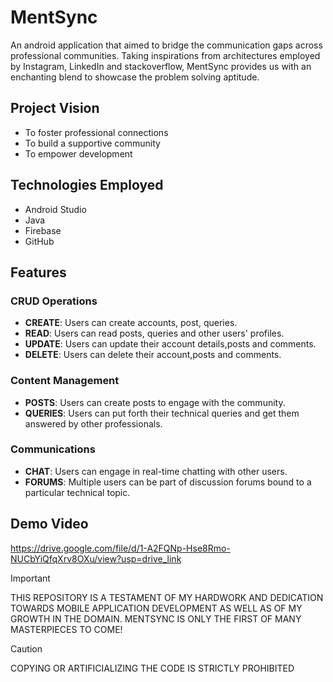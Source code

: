 # MentSync
An android application that aimed to bridge the communication gaps across professional communities. Taking inspirations from architectures employed by Instagram, LinkedIn and stackoverflow, MentSync provides us with an enchanting blend to showcase the problem solving aptitude.
## Project Vision
* To foster professional connections
* To build a supportive community
* To empower development
## Technologies Employed
* Android Studio
* Java
* Firebase
* GitHub
## Features
### CRUD Operations
* **CREATE**: Users can create accounts, post, queries.
* **READ**: Users can read posts, queries and other users' profiles.
* **UPDATE**: Users can update their account details,posts and comments.
* **DELETE**: Users can delete their account,posts and comments.
### Content Management
* **POSTS**: Users can create posts to engage with the community.
* **QUERIES**: Users can put forth their technical queries and get them answered by other professionals.
### Communications
* **CHAT**: Users can engage in real-time chatting with other users.
* **FORUMS**: Multiple users can be part of discussion forums bound to a particular technical topic.

## Demo Video
https://drive.google.com/file/d/1-A2FQNp-Hse8Rmo-NUCbYiQfqXrv8OXu/view?usp=drive_link

> [!IMPORTANT]
> THIS REPOSITORY IS A TESTAMENT OF MY HARDWORK AND DEDICATION TOWARDS MOBILE APPLICATION DEVELOPMENT AS WELL AS OF MY GROWTH IN THE DOMAIN. MENTSYNC IS ONLY THE FIRST OF MANY MASTERPIECES TO COME!

> [!CAUTION]
> COPYING OR ARTIFICIALIZING THE CODE IS STRICTLY PROHIBITED
